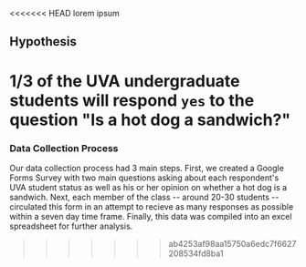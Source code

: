 <<<<<<< HEAD
lorem ipsum
## Hypothesis
1/3 of the UVA undergraduate students will respond `yes` to the question "Is a hot dog a sandwich?" 
=======
### Data Collection Process
Our data collection process had 3 main steps. First, we created a Google Forms Survey with two main questions asking about each respondent's UVA student status as well as his or her opinion on whether a hot dog is a sandwich. Next, each member of the class -- around 20-30 students -- circulated this form in an attempt to recieve as many responses as possible within a seven day time frame. Finally, this data was compiled into an excel spreadsheet for further analysis. 
>>>>>>> ab4253af98aa15750a6edc7f6627208534fd8ba1
